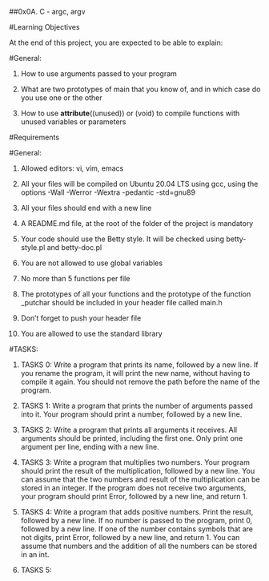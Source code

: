 ##0x0A. C - argc, argv

#Learning Objectives

At the end of this project, you are expected to be able to explain:

#General:

1. How to use arguments passed to your program

2. What are two prototypes of main that you know of, and in which case do you use one or the other

3. How to use __attribute__((unused)) or (void) to compile functions with unused variables or parameters

#Requirements

#General:

1. Allowed editors: vi, vim, emacs

2. All your files will be compiled on Ubuntu 20.04 LTS using gcc, using the options -Wall -Werror -Wextra -pedantic -std=gnu89

3. All your files should end with a new line

4. A README.md file, at the root of the folder of the project is mandatory

5. Your code should use the Betty style. It will be checked using betty-style.pl and betty-doc.pl

6. You are not allowed to use global variables

7. No more than 5 functions per file

8. The prototypes of all your functions and the prototype of the function _putchar should be included in your header file called main.h

9. Don’t forget to push your header file

10. You are allowed to use the standard library

#TASKS:

1. TASKS 0: Write a program that prints its name, followed by a new line. If you rename the program, it will print the new name, without having to compile it again. You should not remove the path before the name of the program.

2. TASKS 1: Write a program that prints the number of arguments passed into it. Your program should print a number, followed by a new line.

3. TASKS 2: Write a program that prints all arguments it receives. All arguments should be printed, including the first one. Only print one argument per line, ending with a new line.

4. TASKS 3: Write a program that multiplies two numbers. Your program should print the result of the multiplication, followed by a new line. You can assume that the two numbers and result of the multiplication can be stored in an integer. If the program does not receive two arguments, your program should print Error, followed by a new line, and return 1.

5. TASKS 4: Write a program that adds positive numbers. Print the result, followed by a new line. If no number is passed to the program, print 0, followed by a new line. If one of the number contains symbols that are not digits, print Error, followed by a new line, and return 1. You can assume that numbers and the addition of all the numbers can be stored in an int.

6. TASKS 5: 







